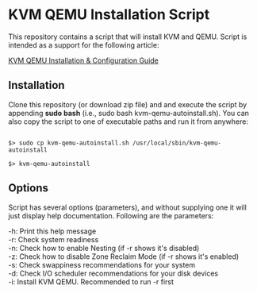 # KVM QEMU Installation Script
This repository contains a script that will install KVM and QEMU. Script is intended as a support for the following article:

[KVM QEMU Installation & Configuration Guide](https://zacks.eu/kvm-qemu-installation-configuration)

## Installation
Clone this repository (or download zip file) and and execute the script by appending **sudo bash** (i.e., sudo bash kvm-qemu-autoinstall.sh). You can also copy the script to one of executable paths and run it from anywhere:

<code>
$> sudo cp kvm-qemu-autoinstall.sh /usr/local/sbin/kvm-qemu-autoinstall<br>
$> kvm-qemu-autoinstall
</code>

## Options
Script has several options (parameters), and without supplying one it will just display help documentation. Following are the parameters:

 -h: Print this help message<br>
 -r: Check system readiness<br>
 -n: Check how to enable Nesting (if -r shows it's disabled)<br>
 -z: Check how to disable Zone Reclaim Mode (if -r shows it's enabled)<br>
 -s: Check swappiness recommendations for your system<br>
 -d: Check I/O scheduler recommendations for your disk devices<br>
 -i: Install KVM QEMU. Recommended to run -r first<br>